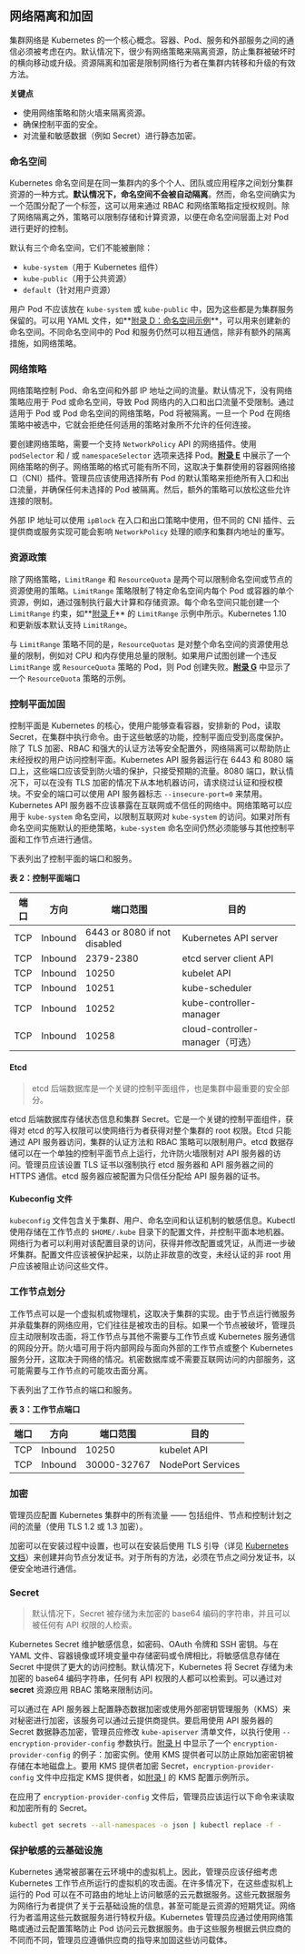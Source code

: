 ## 网络隔离和加固

集群网络是 Kubernetes 的一个核心概念。容器、Pod、服务和外部服务之间的通信必须被考虑在内。默认情况下，很少有网络策略来隔离资源，防止集群被破坏时的横向移动或升级。资源隔离和加密是限制网络行为者在集群内转移和升级的有效方法。

**关键点**

- 使用网络策略和防火墙来隔离资源。
- 确保控制平面的安全。
- 对流量和敏感数据（例如 Secret）进行静态加密。

### 命名空间

Kubernetes 命名空间是在同一集群内的多个个人、团队或应用程序之间划分集群资源的一种方式。**默认情况下，命名空间不会被自动隔离**。然而，命名空间确实为一个范围分配了一个标签，这可以用来通过 RBAC 和网络策略指定授权规则。除了网络隔离之外，策略可以限制存储和计算资源，以便在命名空间层面上对 Pod 进行更好的控制。

默认有三个命名空间，它们不能被删除：

- `kube-system`（用于 Kubernetes 组件）
- `kube-public`（用于公共资源）
- `default`（针对用户资源）

用户 Pod 不应该放在 `kube-system` 或 `kube-public` 中，因为这些都是为集群服务保留的。可以用 YAML 文件，如**[附录 D：命名空间示例](appendix/d.md)**，可以用来创建新的命名空间。不同命名空间中的 Pod 和服务仍然可以相互通信，除非有额外的隔离措施，如网络策略。

### 网络策略

网络策略控制 Pod、命名空间和外部 IP 地址之间的流量。默认情况下，没有网络策略应用于 Pod 或命名空间，导致 Pod 网络内的入口和出口流量不受限制。通过适用于 Pod 或 Pod 命名空间的网络策略，Pod 将被隔离。一旦一个 Pod 在网络策略中被选中，它就会拒绝任何适用的策略对象所不允许的任何连接。

要创建网络策略，需要一个支持 `NetworkPolicy` API 的网络插件。使用 `podSelector` 和 / 或 `namespaceSelector` 选项来选择 Pod。[**附录 E**](appendix/e.md) 中展示了一个网络策略的例子。网络策略的格式可能有所不同，这取决于集群使用的容器网络接口（CNI）插件。管理员应该使用选择所有 Pod 的默认策略来拒绝所有入口和出口流量，并确保任何未选择的 Pod 被隔离。然后，额外的策略可以放松这些允许连接的限制。

外部 IP 地址可以使用 `ipBlock` 在入口和出口策略中使用，但不同的 CNI 插件、云提供商或服务实现可能会影响 `NetworkPolicy` 处理的顺序和集群内地址的重写。

### 资源政策

除了网络策略，`LimitRange` 和 `ResourceQuota` 是两个可以限制命名空间或节点的资源使用的策略。`LimitRange` 策略限制了特定命名空间内每个 Pod 或容器的单个资源，例如，通过强制执行最大计算和存储资源。每个命名空间只能创建一个 `LimitRange` 约束，如**[附录 F](appendix/f.md)** 的 `LimitRange` 示例中所示。Kubernetes 1.10 和更新版本默认支持 `LimitRange`。

与 `LimitRange` 策略不同的是，`ResourceQuotas` 是对整个命名空间的资源使用总量的限制，例如对 CPU 和内存使用总量的限制。如果用户试图创建一个违反 `LimitRange` 或 `ResourceQuota` 策略的 Pod，则 Pod 创建失败。[**附录 G**](appendix/g.md) 中显示了一个 `ResourceQuota` 策略的示例。

### 控制平面加固

控制平面是 Kubernetes 的核心，使用户能够查看容器，安排新的 Pod，读取 Secret，在集群中执行命令。由于这些敏感的功能，控制平面应受到高度保护。除了 TLS 加密、RBAC 和强大的认证方法等安全配置外，网络隔离可以帮助防止未经授权的用户访问控制平面。Kubernetes API 服务器运行在 6443 和 8080 端口上，这些端口应该受到防火墙的保护，只接受预期的流量。8080 端口，默认情况下，可以在没有 TLS 加密的情况下从本地机器访问，请求绕过认证和授权模块。不安全的端口可以使用 API 服务器标志 `--insecure-port=0` 来禁用。Kubernetes API 服务器不应该暴露在互联网或不信任的网络中。网络策略可以应用于 `kube-system` 命名空间，以限制互联网对 `kube-system` 的访问。如果对所有命名空间实施默认的拒绝策略，`kube-system` 命名空间仍然必须能够与其他控制平面和工作节点进行通信。

下表列出了控制平面的端口和服务。

**表 2：控制平面端口**

| 端口 | 方向    | 端口范围                     | 目的                             |
| ---- | ------- | ---------------------------- | -------------------------------- |
| TCP  | Inbound | 6443 or 8080 if not disabled | Kubernetes API server            |
| TCP  | Inbound | 2379-2380                    | etcd server client API           |
| TCP  | Inbound | 10250                        | kubelet API                      |
| TCP  | Inbound | 10251                        | kube-scheduler                   |
| TCP  | Inbound | 10252                        | kube-controller-manager          |
| TCP  | Inbound | 10258                        | cloud-controller-manager（可选） |

#### Etcd

> etcd 后端数据库是一个关键的控制平面组件，也是集群中最重要的安全部分。

etcd 后端数据库存储状态信息和集群 Secret。它是一个关键的控制平面组件，获得对 etcd 的写入权限可以使网络行为者获得对整个集群的 root 权限。Etcd 只能通过 API 服务器访问，集群的认证方法和 RBAC 策略可以限制用户。etcd 数据存储可以在一个单独的控制平面节点上运行，允许防火墙限制对 API 服务器的访问。管理员应该设置 TLS 证书以强制执行 etcd 服务器和 API 服务器之间的 HTTPS 通信。etcd 服务器应被配置为只信任分配给 API 服务器的证书。

#### Kubeconfig 文件

`kubeconfig` 文件包含关于集群、用户、命名空间和认证机制的敏感信息。Kubectl 使用存储在工作节点的 `$HOME/.kube` 目录下的配置文件，并控制平面本地机器。网络行为者可以利用对该配置目录的访问，获得并修改配置或凭证，从而进一步破坏集群。配置文件应该被保护起来，以防止非故意的改变，未经认证的非 root 用户应该被阻止访问这些文件。

### 工作节点划分

工作节点可以是一个虚拟机或物理机，这取决于集群的实现。由于节点运行微服务并承载集群的网络应用，它们往往是被攻击的目标。如果一个节点被破坏，管理员应主动限制攻击面，将工作节点与其他不需要与工作节点或 Kubernetes 服务通信的网段分开。防火墙可用于将内部网段与面向外部的工作节点或整个 Kubernetes 服务分开，这取决于网络的情况。机密数据库或不需要互联网访问的内部服务，这可能需要与工作节点的可能攻击面分离。

下表列出了工作节点的端口和服务。

**表 3：工作节点端口**

| 端口 | 方向    | 端口范围    | 目的              |
| ---- | ------- | ----------- | ----------------- |
| TCP  | Inbound | 10250       | kubelet API       |
| TCP  | Inbound | 30000-32767 | NodePort Services |

### 加密

管理员应配置 Kubernetes 集群中的所有流量 —— 包括组件、节点和控制计划之间的流量（使用 TLS 1.2 或 1.3 加密）。

加密可以在安装过程中设置，也可以在安装后使用 TLS 引导（详见 [Kubernetes 文档](https://kubernetes.io/docs/tasks/administer-cluster/securing-a-cluster/)）来创建并向节点分发证书。对于所有的方法，必须在节点之间分发证书，以便安全地进行通信。

### Secret

> 默认情况下，Secret 被存储为未加密的 base64 编码的字符串，并且可以被任何有 API 权限的人检索。

Kubernetes Secret 维护敏感信息，如密码、OAuth 令牌和 SSH 密钥。与在 YAML 文件、容器镜像或环境变量中存储密码或令牌相比，将敏感信息存储在 Secret 中提供了更大的访问控制。默认情况下，Kubernetes 将 Secret 存储为未加密的 base64 编码字符串，任何有 API 权限的人都可以检索到。可以通过对 **secret** 资源应用 RBAC 策略来限制访问。

可以通过在 API 服务器上配置静态数据加密或使用外部密钥管理服务（KMS）来对秘密进行加密，该服务可以通过云提供商提供。要启用使用 API 服务器的 Secret 数据静态加密，管理员应修改 `kube-apiserver` 清单文件，以执行使用 `--encryption-provider-config` 参数执行。[附录 H](appendix/h.md) 中显示了一个 `encryption-provider-config` 的例子：加密实例。使用 KMS 提供者可以防止原始加密密钥被存储在本地磁盘上。要用 KMS 提供者加密 Secret，`encryption-provider-config` 文件中应指定 KMS 提供者，如[附录 I](appendix/i.md) 的 KMS 配置示例所示。

在应用了 `encryption-provider-config` 文件后，管理员应该运行以下命令来读取和加密所有的 Secret。

```sh
kubectl get secrets --all-namespaces -o json | kubectl replace -f -
```

### 保护敏感的云基础设施

Kubernetes 通常被部署在云环境中的虚拟机上。因此，管理员应该仔细考虑 Kubernetes 工作节点所运行的虚拟机的攻击面。在许多情况下，在这些虚拟机上运行的 Pod 可以在不可路由的地址上访问敏感的云元数据服务。这些元数据服务为网络行为者提供了关于云基础设施的信息，甚至可能是云资源的短期凭证。网络行为者滥用这些元数据服务进行特权升级。Kubernetes 管理员应通过使用网络策略或通过云配置策略防止 Pod 访问云元数据服务。由于这些服务根据云供应商的不同而不同，管理员应遵循供应商的指导来加固这些访问载体。